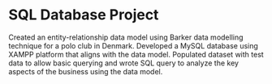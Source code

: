 # SQL Database Project
Created an entity-relationship data model using Barker data modelling technique for a polo club in Denmark. Developed a MySQL database using XAMPP platform that aligns with the data model. Populated dataset with test data to allow basic querying and wrote SQL query to analyze the key aspects of the business using the data model.
